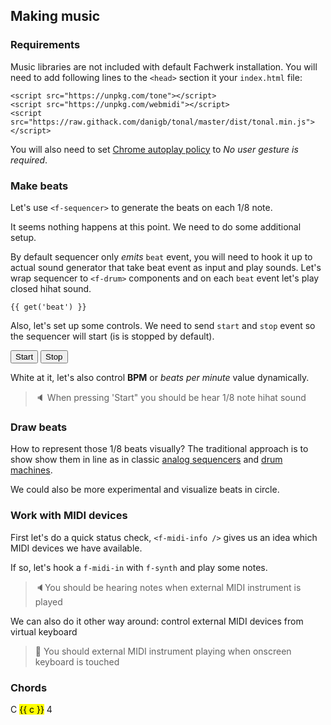 ## Making music

### Requirements

Music libraries are not included with default Fachwerk installation. You will need to add following lines to the `<head>` section it your `index.html` file:

<p />

    <script src="https://unpkg.com/tone"></script>
    <script src="https://unpkg.com/webmidi"></script>
    <script src="https://raw.githack.com/danigb/tonal/master/dist/tonal.min.js"></script>
    
You will also need to set [Chrome autoplay policy](chrome://flags/#autoplay-policy) to *No user gesture is required*.

</blockquote>

### Make beats

Let's use `<f-sequencer>` to generate the beats on each 1/8 note.

<f-sequencer />

It seems nothing happens at this point. We need to do some additional setup.

By default sequencer only *emits* `beat` event, you will need to hook it up to actual sound generator that take beat event as input and play sounds. Let's wrap sequencer to `<f-drum>` components and on each `beat` event let's play closed hihat sound.

<f-drum v-slot="{ closedhihat }">
  <f-sequencer
  	:bpm="get('bpm',120)"
    beats="8"
    v-on:beat="beat => { closedhihat(); set('beat', beat) }"
  />
</f-drum>

    {{ get('beat') }}

Also, let's set up some controls. We need to send `start` and `stop` event so the sequencer will start (is is stopped by default).

<f-inline>
  <button v-on:click="send('start')">Start</button>
  <button v-on:click="send('stop')">Stop</button>
</f-inline>

White at it, let's also control **BPM** or *beats per minute* value dynamically.

<f-slider title="BPM" value="120" from="1" to="300" integer set="bpm" />

> 🔈 When pressing 'Start" you should be hear 1/8 note hihat sound 
    


### Draw beats

How to represent those 1/8 beats visually? The traditional approach is to show show them in line as in classic [analog sequencers](http://www.vintagesynth.com/arp/arpseq.php) and [drum machines](https://en.wikipedia.org/wiki/Roland_TR-808).

<f-artboard width="300" height="50">
	<f-circle 
  	v-for="i in 8"
    r="10"
    :x="i * 25"
    y="25"
    :fill="color(get('beat',1) == i ? 'red' : 'white')"
  />
</f-artboard>

We could also be more experimental and visualize beats in circle.


<f-scene width="150" height="150">
	<f-circle
  	v-for="(p,i) in polarpoints(8,1.5)"
    :position="p"
    r="0.3"
    :fill="color(get('beat',1) == i + 1 ? 'red' : 'white')"
  />
</f-scene>

### Work with MIDI devices

First let's do a quick status check, `<f-midi-info />` gives us an idea which MIDI devices we have available.

<f-midi-info />

If so, let's hook a `f-midi-in` with `f-synth` and play some notes.

<f-synth v-slot="{ noteon, noteoff }">
  <f-midi-in
    v-on:noteon="noteon"
    v-on:noteoff="noteoff"
  />
</f-synth>

> 🔈You should be hearing notes when external MIDI instrument is played

We can also do it other way around: control external MIDI devices from virtual keyboard

<f-midi-out v-slot="{ noteon, noteoff }">
  <f-piano
    v-on:noteon="noteon"
    v-on:noteoff="noteoff"
  />
</f-midi-out>

<p />

> 🎹 You should external MIDI instrument playing when onscreen keyboard is touched

### Chords

<div v-for="c in chords().filter(c => c.length < 2)">
<p>C <mark>{{ c }}</mark> 4</p>
<f-piano
  :notes="chord(c)"
/>
</div>
